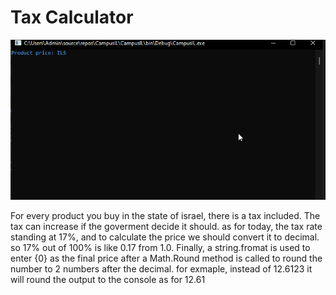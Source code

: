 # Tax Calculator

<img src="Example.gif">

For every product you buy in the state of israel, there is a tax included.
The tax can increase if the goverment decide it should. 
as for today, the tax rate standing at 17%, and to calculate the price we should convert it to decimal. so 17% out of 100% is like 0.17 from 1.0.
Finally, a string.fromat is used to enter {0} as the final price after a Math.Round method is called to round the number to 2 numbers after the decimal.
for exmaple, instead of 12.6123 it will round the output to the console as for 12.61
